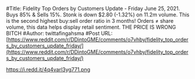 #Title: Fidelity Top Orders by Customers Update - Friday June 25, 2021. Buys 85% & Sells 15%. Stonk is down $2.80 (-1.32%) on 11.2m volume. This is the second highest buy:sell order ratio in 3 months! Orders ≠ share volume, this data helps display retail sentiment. THE PRICE IS WRONG BITCH
#Author: twittafingahsma
#Post URL: [https://www.reddit.com/r/DDintoGME/comments/o7vhby/fidelity_top_orders_by_customers_update_friday/](https://www.reddit.com/r/DDintoGME/comments/o7vhby/fidelity_top_orders_by_customers_update_friday/)


https://i.redd.it/4q4varl3yg771.png